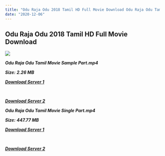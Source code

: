```yaml
---
title: "Odu Raja Odu 2018 Tamil HD Full Movie Download Odu Raja Odu Tamil HD Full Movie Download"
date: "2020-12-06"
---
```


## Odu Raja Odu 2018 Tamil HD Full Movie Download 

![](https://images.moviebuff.com/a5c8af1a-9e28-401a-b274-e0652d7f0c08?w=1000)

**_Odu Raja Odu Tamil Movie Sample Part.mp4_**

**_Size:_** **_2.26 MB_**

**_[Download Server 1](http://b2.wetransfer.vip/files/Tamil{525e4ed8fa01f01a9103e1e2d0de788082fff3ddd3718eaf08f87fc8fd9b0ee6}20Movies/Tamil{525e4ed8fa01f01a9103e1e2d0de788082fff3ddd3718eaf08f87fc8fd9b0ee6}202018{525e4ed8fa01f01a9103e1e2d0de788082fff3ddd3718eaf08f87fc8fd9b0ee6}20Movies/Odu{525e4ed8fa01f01a9103e1e2d0de788082fff3ddd3718eaf08f87fc8fd9b0ee6}20Raja{525e4ed8fa01f01a9103e1e2d0de788082fff3ddd3718eaf08f87fc8fd9b0ee6}20Odu{525e4ed8fa01f01a9103e1e2d0de788082fff3ddd3718eaf08f87fc8fd9b0ee6}20(2018)/Odu{525e4ed8fa01f01a9103e1e2d0de788082fff3ddd3718eaf08f87fc8fd9b0ee6}20Raja{525e4ed8fa01f01a9103e1e2d0de788082fff3ddd3718eaf08f87fc8fd9b0ee6}20Odu{525e4ed8fa01f01a9103e1e2d0de788082fff3ddd3718eaf08f87fc8fd9b0ee6}20(2018){525e4ed8fa01f01a9103e1e2d0de788082fff3ddd3718eaf08f87fc8fd9b0ee6}20HDRip/Odu{525e4ed8fa01f01a9103e1e2d0de788082fff3ddd3718eaf08f87fc8fd9b0ee6}20Raja{525e4ed8fa01f01a9103e1e2d0de788082fff3ddd3718eaf08f87fc8fd9b0ee6}20Odu{525e4ed8fa01f01a9103e1e2d0de788082fff3ddd3718eaf08f87fc8fd9b0ee6}20(2018){525e4ed8fa01f01a9103e1e2d0de788082fff3ddd3718eaf08f87fc8fd9b0ee6}20Sample{525e4ed8fa01f01a9103e1e2d0de788082fff3ddd3718eaf08f87fc8fd9b0ee6}20(640x360).mp4)_**

**_[  
](http://b2.wetransfer.vip/files/Tamil{525e4ed8fa01f01a9103e1e2d0de788082fff3ddd3718eaf08f87fc8fd9b0ee6}20Movies/Tamil{525e4ed8fa01f01a9103e1e2d0de788082fff3ddd3718eaf08f87fc8fd9b0ee6}202018{525e4ed8fa01f01a9103e1e2d0de788082fff3ddd3718eaf08f87fc8fd9b0ee6}20Movies/Odu{525e4ed8fa01f01a9103e1e2d0de788082fff3ddd3718eaf08f87fc8fd9b0ee6}20Raja{525e4ed8fa01f01a9103e1e2d0de788082fff3ddd3718eaf08f87fc8fd9b0ee6}20Odu{525e4ed8fa01f01a9103e1e2d0de788082fff3ddd3718eaf08f87fc8fd9b0ee6}20(2018)/Odu{525e4ed8fa01f01a9103e1e2d0de788082fff3ddd3718eaf08f87fc8fd9b0ee6}20Raja{525e4ed8fa01f01a9103e1e2d0de788082fff3ddd3718eaf08f87fc8fd9b0ee6}20Odu{525e4ed8fa01f01a9103e1e2d0de788082fff3ddd3718eaf08f87fc8fd9b0ee6}20(2018){525e4ed8fa01f01a9103e1e2d0de788082fff3ddd3718eaf08f87fc8fd9b0ee6}20HDRip/Odu{525e4ed8fa01f01a9103e1e2d0de788082fff3ddd3718eaf08f87fc8fd9b0ee6}20Raja{525e4ed8fa01f01a9103e1e2d0de788082fff3ddd3718eaf08f87fc8fd9b0ee6}20Odu{525e4ed8fa01f01a9103e1e2d0de788082fff3ddd3718eaf08f87fc8fd9b0ee6}20(2018){525e4ed8fa01f01a9103e1e2d0de788082fff3ddd3718eaf08f87fc8fd9b0ee6}20Sample{525e4ed8fa01f01a9103e1e2d0de788082fff3ddd3718eaf08f87fc8fd9b0ee6}20(640x360).mp4)_**

**_[Download Server 2](http://b2.wetransfer.vip/files/Tamil{525e4ed8fa01f01a9103e1e2d0de788082fff3ddd3718eaf08f87fc8fd9b0ee6}20Movies/Tamil{525e4ed8fa01f01a9103e1e2d0de788082fff3ddd3718eaf08f87fc8fd9b0ee6}202018{525e4ed8fa01f01a9103e1e2d0de788082fff3ddd3718eaf08f87fc8fd9b0ee6}20Movies/Odu{525e4ed8fa01f01a9103e1e2d0de788082fff3ddd3718eaf08f87fc8fd9b0ee6}20Raja{525e4ed8fa01f01a9103e1e2d0de788082fff3ddd3718eaf08f87fc8fd9b0ee6}20Odu{525e4ed8fa01f01a9103e1e2d0de788082fff3ddd3718eaf08f87fc8fd9b0ee6}20(2018)/Odu{525e4ed8fa01f01a9103e1e2d0de788082fff3ddd3718eaf08f87fc8fd9b0ee6}20Raja{525e4ed8fa01f01a9103e1e2d0de788082fff3ddd3718eaf08f87fc8fd9b0ee6}20Odu{525e4ed8fa01f01a9103e1e2d0de788082fff3ddd3718eaf08f87fc8fd9b0ee6}20(2018){525e4ed8fa01f01a9103e1e2d0de788082fff3ddd3718eaf08f87fc8fd9b0ee6}20HDRip/Odu{525e4ed8fa01f01a9103e1e2d0de788082fff3ddd3718eaf08f87fc8fd9b0ee6}20Raja{525e4ed8fa01f01a9103e1e2d0de788082fff3ddd3718eaf08f87fc8fd9b0ee6}20Odu{525e4ed8fa01f01a9103e1e2d0de788082fff3ddd3718eaf08f87fc8fd9b0ee6}20(2018){525e4ed8fa01f01a9103e1e2d0de788082fff3ddd3718eaf08f87fc8fd9b0ee6}20Sample{525e4ed8fa01f01a9103e1e2d0de788082fff3ddd3718eaf08f87fc8fd9b0ee6}20(640x360).mp4)_**

**_Odu Raja Odu Tamil Movie Single Part.mp4_**

**_Size:_** **_447.77 MB_**

**_[Download Server 1](http://b2.wetransfer.vip/files/Tamil{525e4ed8fa01f01a9103e1e2d0de788082fff3ddd3718eaf08f87fc8fd9b0ee6}20Movies/Tamil{525e4ed8fa01f01a9103e1e2d0de788082fff3ddd3718eaf08f87fc8fd9b0ee6}202018{525e4ed8fa01f01a9103e1e2d0de788082fff3ddd3718eaf08f87fc8fd9b0ee6}20Movies/Odu{525e4ed8fa01f01a9103e1e2d0de788082fff3ddd3718eaf08f87fc8fd9b0ee6}20Raja{525e4ed8fa01f01a9103e1e2d0de788082fff3ddd3718eaf08f87fc8fd9b0ee6}20Odu{525e4ed8fa01f01a9103e1e2d0de788082fff3ddd3718eaf08f87fc8fd9b0ee6}20(2018)/Odu{525e4ed8fa01f01a9103e1e2d0de788082fff3ddd3718eaf08f87fc8fd9b0ee6}20Raja{525e4ed8fa01f01a9103e1e2d0de788082fff3ddd3718eaf08f87fc8fd9b0ee6}20Odu{525e4ed8fa01f01a9103e1e2d0de788082fff3ddd3718eaf08f87fc8fd9b0ee6}20(2018){525e4ed8fa01f01a9103e1e2d0de788082fff3ddd3718eaf08f87fc8fd9b0ee6}20HDRip/Odu{525e4ed8fa01f01a9103e1e2d0de788082fff3ddd3718eaf08f87fc8fd9b0ee6}20Raja{525e4ed8fa01f01a9103e1e2d0de788082fff3ddd3718eaf08f87fc8fd9b0ee6}20Odu{525e4ed8fa01f01a9103e1e2d0de788082fff3ddd3718eaf08f87fc8fd9b0ee6}20(2018){525e4ed8fa01f01a9103e1e2d0de788082fff3ddd3718eaf08f87fc8fd9b0ee6}20Single{525e4ed8fa01f01a9103e1e2d0de788082fff3ddd3718eaf08f87fc8fd9b0ee6}20Part{525e4ed8fa01f01a9103e1e2d0de788082fff3ddd3718eaf08f87fc8fd9b0ee6}20(640x360).mp4)_**

**_[  
](http://b2.wetransfer.vip/files/Tamil{525e4ed8fa01f01a9103e1e2d0de788082fff3ddd3718eaf08f87fc8fd9b0ee6}20Movies/Tamil{525e4ed8fa01f01a9103e1e2d0de788082fff3ddd3718eaf08f87fc8fd9b0ee6}202018{525e4ed8fa01f01a9103e1e2d0de788082fff3ddd3718eaf08f87fc8fd9b0ee6}20Movies/Odu{525e4ed8fa01f01a9103e1e2d0de788082fff3ddd3718eaf08f87fc8fd9b0ee6}20Raja{525e4ed8fa01f01a9103e1e2d0de788082fff3ddd3718eaf08f87fc8fd9b0ee6}20Odu{525e4ed8fa01f01a9103e1e2d0de788082fff3ddd3718eaf08f87fc8fd9b0ee6}20(2018)/Odu{525e4ed8fa01f01a9103e1e2d0de788082fff3ddd3718eaf08f87fc8fd9b0ee6}20Raja{525e4ed8fa01f01a9103e1e2d0de788082fff3ddd3718eaf08f87fc8fd9b0ee6}20Odu{525e4ed8fa01f01a9103e1e2d0de788082fff3ddd3718eaf08f87fc8fd9b0ee6}20(2018){525e4ed8fa01f01a9103e1e2d0de788082fff3ddd3718eaf08f87fc8fd9b0ee6}20HDRip/Odu{525e4ed8fa01f01a9103e1e2d0de788082fff3ddd3718eaf08f87fc8fd9b0ee6}20Raja{525e4ed8fa01f01a9103e1e2d0de788082fff3ddd3718eaf08f87fc8fd9b0ee6}20Odu{525e4ed8fa01f01a9103e1e2d0de788082fff3ddd3718eaf08f87fc8fd9b0ee6}20(2018){525e4ed8fa01f01a9103e1e2d0de788082fff3ddd3718eaf08f87fc8fd9b0ee6}20Single{525e4ed8fa01f01a9103e1e2d0de788082fff3ddd3718eaf08f87fc8fd9b0ee6}20Part{525e4ed8fa01f01a9103e1e2d0de788082fff3ddd3718eaf08f87fc8fd9b0ee6}20(640x360).mp4)_**

**_[Download Server 2](http://b2.wetransfer.vip/files/Tamil{525e4ed8fa01f01a9103e1e2d0de788082fff3ddd3718eaf08f87fc8fd9b0ee6}20Movies/Tamil{525e4ed8fa01f01a9103e1e2d0de788082fff3ddd3718eaf08f87fc8fd9b0ee6}202018{525e4ed8fa01f01a9103e1e2d0de788082fff3ddd3718eaf08f87fc8fd9b0ee6}20Movies/Odu{525e4ed8fa01f01a9103e1e2d0de788082fff3ddd3718eaf08f87fc8fd9b0ee6}20Raja{525e4ed8fa01f01a9103e1e2d0de788082fff3ddd3718eaf08f87fc8fd9b0ee6}20Odu{525e4ed8fa01f01a9103e1e2d0de788082fff3ddd3718eaf08f87fc8fd9b0ee6}20(2018)/Odu{525e4ed8fa01f01a9103e1e2d0de788082fff3ddd3718eaf08f87fc8fd9b0ee6}20Raja{525e4ed8fa01f01a9103e1e2d0de788082fff3ddd3718eaf08f87fc8fd9b0ee6}20Odu{525e4ed8fa01f01a9103e1e2d0de788082fff3ddd3718eaf08f87fc8fd9b0ee6}20(2018){525e4ed8fa01f01a9103e1e2d0de788082fff3ddd3718eaf08f87fc8fd9b0ee6}20HDRip/Odu{525e4ed8fa01f01a9103e1e2d0de788082fff3ddd3718eaf08f87fc8fd9b0ee6}20Raja{525e4ed8fa01f01a9103e1e2d0de788082fff3ddd3718eaf08f87fc8fd9b0ee6}20Odu{525e4ed8fa01f01a9103e1e2d0de788082fff3ddd3718eaf08f87fc8fd9b0ee6}20(2018){525e4ed8fa01f01a9103e1e2d0de788082fff3ddd3718eaf08f87fc8fd9b0ee6}20Single{525e4ed8fa01f01a9103e1e2d0de788082fff3ddd3718eaf08f87fc8fd9b0ee6}20Part{525e4ed8fa01f01a9103e1e2d0de788082fff3ddd3718eaf08f87fc8fd9b0ee6}20(640x360).mp4)_**
